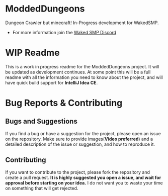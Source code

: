 # ModdedDungeons
Dungeon Crawler but minecraft! In-Progress development for WakedSMP.
- For more information join the [Waked SMP Discord](https://discord.gg/cUdRKazTDP)
# WIP Readme
This is a work in progress readme for the ModdedDungeons project. It will be updated as development continues.
At some point this will be a full readme with all the information you need to know about the project, and will have quick build support for **IntelliJ Idea CE**.

# Bug Reports & Contributing
## Bugs and Suggestions
If you find a bug or have a suggestion for the project, please open an issue on the repository. 
Make sure to provide images(**Video preferred**) and a detailed description of the issue or suggestion, and how to reproduce it.
## Contributing
If you want to contribute to the project, please fork the repository and create a pull request.
**It is highly suggested you open a issue, and wait for approval before starting on your idea.** I do not want you to waste your time on something that will get rejected.

